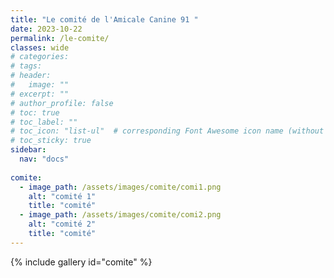 ```yaml
---
title: "Le comité de l'Amicale Canine 91 "
date: 2023-10-22
permalink: /le-comite/
classes: wide
# categories: 
# tags: 
# header:
#   image: ""
# excerpt: ""
# author_profile: false
# toc: true
# toc_label: ""
# toc_icon: "list-ul"  # corresponding Font Awesome icon name (without fa prefix)
# toc_sticky: true
sidebar:
  nav: "docs"
  
comite:
  - image_path: /assets/images/comite/comi1.png
    alt: "comité 1"
    title: "comité"
  - image_path: /assets/images/comite/comi2.png
    alt: "comité 2"
    title: "comité"
---
```


{% include gallery id="comite" %}


